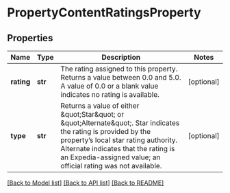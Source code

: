 # PropertyContentRatingsProperty

## Properties
Name | Type | Description | Notes
------------ | ------------- | ------------- | -------------
**rating** | **str** | The rating assigned to this property. Returns a value between 0.0 and 5.0. A value of 0.0 or a blank value indicates no rating is available. | [optional] 
**type** | **str** | Returns a value of either \&quot;Star\&quot; or \&quot;Alternate\&quot;. Star indicates the rating is provided by the property’s local star rating authority. Alternate indicates that the rating is an Expedia-assigned value; an official rating was not available. | [optional] 

[[Back to Model list]](../README.md#documentation-for-models) [[Back to API list]](../README.md#documentation-for-api-endpoints) [[Back to README]](../README.md)


